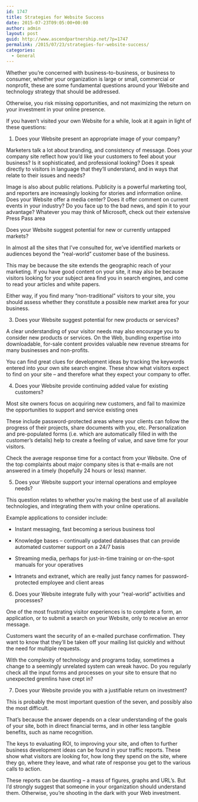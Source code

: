 ```yaml
---
id: 1747
title: Strategies for Website Success
date: 2015-07-23T09:05:00+00:00
author: admin
layout: post
guid: http://www.ascendpartnership.net/?p=1747
permalink: /2015/07/23/strategies-for-website-success/
categories:
  - General
---
```

Whether you&#8217;re concerned with business-to-business, or business to consumer, whether your organization is large or small, commercial or nonprofit, these are some fundamental questions around your Website and technology strategy that should be addressed.

Otherwise, you risk missing opportunities, and not maximizing the return on your investment in your online presence.

If you haven&#8217;t visited your own Website for a while, look at it again in light of these questions:

1. Does your Website present an appropriate image of your company?

Marketers talk a lot about branding, and consistency of message. Does your company site reflect how you&#8217;d like your customers to feel about your business? Is it sophisticated, and professional looking? Does it speak directly to visitors in language that they&#8217;ll understand, and in ways that relate to their issues and needs?

Image is also about public relations. Publicity is a powerful marketing tool, and reporters are increasingly looking for stories and information online. Does your Website offer a media center? Does it offer comment on current events in your industry? Do you face up to the bad news, and spin it to your advantage? Whatever you may think of Microsoft, check out their extensive Press Pass area 

Does your Website suggest potential for new or currently untapped markets?

In almost all the sites that I&#8217;ve consulted for, we&#8217;ve identified markets or audiences beyond the &#8220;real-world&#8221; customer base of the business.

This may be because the site extends the geographic reach of your marketing. If you have good content on your site, it may also be because visitors looking for your subject area find you in search engines, and come to read your articles and white papers. 

Either way, if you find many &#8220;non-traditional&#8221; visitors to your site, you should assess whether they constitute a possible new market area for your business.

3. Does your Website suggest potential for new products or services?

A clear understanding of your visitor needs may also encourage you to consider new products or services. On the Web, bundling expertise into downloadable, for-sale content provides valuable new revenue streams for many businesses and non-profits.

You can find great clues for development ideas by tracking the keywords entered into your own site search engine. These show what visitors expect to find on your site &#8211; and therefore what they expect your company to offer.

4. Does your Website provide continuing added value for existing customers?

Most site owners focus on acquiring new customers, and fail to maximize the opportunities to support and service existing ones

These include password-protected areas where your clients can follow the progress of their projects, share documents with you, etc. Personalization and pre-populated forms (i.e. which are automatically filled in with the customer&#8217;s details) help to create a feeling of value, and save time for your visitors.

Check the average response time for a contact from your Website. One of the top complaints about major company sites is that e-mails are not answered in a timely (hopefully 24 hours or less) manner.

5. Does your Website support your internal operations and employee needs?

This question relates to whether you&#8217;re making the best use of all available technologies, and integrating them with your online operations.

Example applications to consider include:

* Instant messaging, fast becoming a serious business tool
      
* Knowledge bases &#8211; continually updated databases that can provide automated customer support on a 24/7 basis
      
* Streaming media, perhaps for just-in-time training or on-the-spot manuals for your operatives
      
* Intranets and extranet, which are really just fancy names for password-protected employee and client areas 

6. Does your Website integrate fully with your &#8220;real-world&#8221; activities and processes?

One of the most frustrating visitor experiences is to complete a form, an application, or to submit a search on your Website, only to receive an error message.

Customers want the security of an e-mailed purchase confirmation. They want to know that they&#8217;ll be taken off your mailing list quickly and without the need for multiple requests.

With the complexity of technology and programs today, sometimes a change to a seemingly unrelated system can wreak havoc. Do you regularly check all the input forms and processes on your site to ensure that no unexpected gremlins have crept in?

7. Does your Website provide you with a justifiable return on investment?

This is probably the most important question of the seven, and possibly also the most difficult.

That&#8217;s because the answer depends on a clear understanding of the goals of your site, both in direct financial terms, and in other less tangible benefits, such as name recognition.

The keys to evaluating ROI, to improving your site, and often to further business development ideas can be found in your traffic reports. These show what visitors are looking for, how long they spend on the site, where they go, where they leave, and what rate of response you get to the various calls to action.

These reports can be daunting &#8211; a mass of figures, graphs and URL&#8217;s. But I&#8217;d strongly suggest that someone in your organization should understand them. Otherwise, you&#8217;re shooting in the dark with your Web investment.